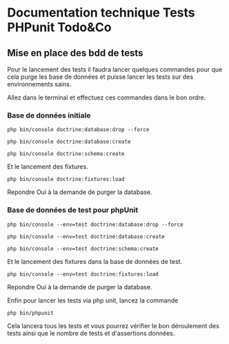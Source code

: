 # Documentation technique Tests PHPunit Todo&Co

## Mise en place des bdd de tests

Pour le lancement des tests il faudra lancer quelques commandes pour que cela purge les base de données et puisse lancer les tests sur
des environnements sains.

Allez dans le terminal et effectuez ces commandes dans le bon ordre.

### Base de données initiale

```php bin/console doctrine:database:drop --force```

```php bin/console doctrine:database:create```

```php bin/console doctrine:schema:create```

Et le lancement des fixtures.

```php bin/console doctrine:fixtures:load```

Repondre Oui à la demande de purger la database.

### Base de données de test pour phpUnit

```php bin/console --env=test doctrine:database:drop --force```

```php bin/console --env=test doctrine:database:create```

```php bin/console --env=test doctrine:schema:create```

Et le lancement des fixtures dans la base de données de test.

```php bin/console --env=test doctrine:fixtures:load```

Repondre Oui à la demande de purger la database.
 
Enfin pour lancer les tests via php unit, lancez la commande 

```php bin/phpunit```

Cela lancera tous les tests et vous pourrez vérifier le bon déroulement des tests ainsi que le nombre
de tests et d'assertions données.
